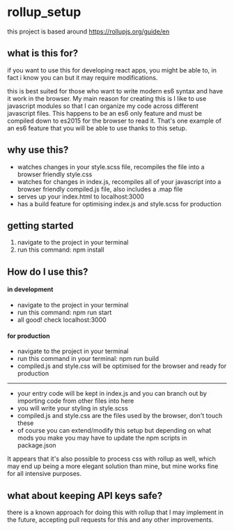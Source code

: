 # rollup_setup

this project is based around https://rollupjs.org/guide/en

## what is this for? ##

if you want to use this for developing react apps, you might be able to, in fact i know you can but it may require modifications. 

this is best suited for those who want to write modern es6 syntax and have it work in the browser. My main reason for creating this
is I like to use javascript modules so that I can organize my code across different javascript files. This happens to 
be an es6 only feature and must be compiled down to es2015 for the browser to read it. That's one example of an es6 feature
that you will be able to use thanks to this setup.

## why use this? ##

* watches changes in your style.scss file, recompiles the file into a browser friendly style.css
* watches for changes in index.js, recompiles all of your javascript into a browser friendly compiled.js file, also includes a .map file
* serves up your index.html to localhost:3000
* has a build feature for optimising index.js and style.scss for production

## getting started ##

1. navigate to the project in your terminal
2. run this command: npm install

## How do I use this? ##

#### in development ####
* navigate to the project in your terminal
* run this command: npm run start 
* all good! check localhost:3000

#### for production ####
* navigate to the project in your terminal
* run this command in your terminal: npm run build
* compiled.js and style.css will be optimised for the browser and ready for production

---------------------------

* your entry code will be kept in index.js and you can branch out by importing code from other files into here
* you will write your styling in style.scss
* compiled.js and style.css are the files used by the browser, don't touch these
* of course you can extend/modify this setup but depending on what mods you make you may have to update the npm scripts in package.json

It appears that it's also possible to process css with rollup as well, which may end up being a more elegant solution than mine, but mine works fine for all intensive purposes. 

## what about keeping API keys safe? ##

there is a known approach for doing this with rollup that I may implement in the future, accepting pull requests for this and any other improvements. 


